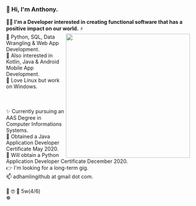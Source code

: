 ### 👋 Hi, I'm Anthony. 
:man_technologist: <strong>I'm a Developer interested in creating functional software that has a positive impact on our world.</strong> ⚡
<img align="right" src="https://camo.githubusercontent.com/3037d9317fc8aaa3e9a5dfded64cb3aab8c0b6c5/68747470733a2f2f6d69726f2e6d656469756d2e636f6d2f6d61782f3638302f312a495247486d69477361313673746564517649615a66772e676966" width="340" data-canonical-src="https://miro.medium.com/max/680/1*IRGHmiGsa16stedQvIaZfw.gif" style="max-width:100%;"><br/>
<span style="text-align: left">
:sparkling_heart: Python, SQL, Data Wrangling & Web App Development. <br/>
🌱 Also interested in Kotlin, Java & Android Mobile App Development. <br/>
:orange_heart: Love Linux but work on Windows. <br/>
<br/>
<br/>
<br/>
✨ Currently pursuing an AAS Degree in Computer Informations Systems. <br/>
🔭 Obtained a Java Application Developer Certificate May 2020. <br/>
🔭 Will obtain a Python Application Developer Certificate December 2020. <br/>
:point_right: I'm looking for a long-term gig. <br/>
📫 adhamlingithub at gmail dot com. <br/><br/>
:thinking: :nerd_face: :monocle_face: 5w(4/6) <br/>
:wheel_of_dharma: <br/>
</span><br/>
<!--
**Hamberfim/hamberfim** is a ✨ _special_ ✨ repository because its `README.md` (this file) appears on your GitHub profile.

Here are some ideas to get you started:

- 🔭 I’m currently working on ...
- 🌱 I’m currently learning ...
- 👯 I’m looking to collaborate on ...
- 🤔 I’m looking for help with ...
- 💬 Ask me about ...
- 📫 How to reach me: ...
- 😄 Pronouns: ...
- ⚡ Fun fact: ...
- ✨
-->
